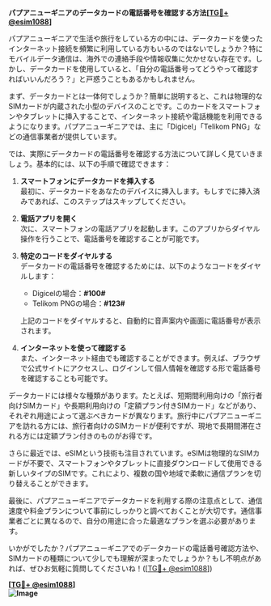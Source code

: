 **パプアニューギニアのデータカードの電話番号を確認する方法[[TG💪+ @esim1088](https://t.me/s/esim1088)]**

パプアニューギニアで生活や旅行をしている方の中には、データカードを使ったインターネット接続を頻繁に利用している方もいるのではないでしょうか？特にモバイルデータ通信は、海外での連絡手段や情報収集に欠かせない存在です。しかし、データカードを使用していると、「自分の電話番号ってどうやって確認すればいいんだろう？」と戸惑うこともあるかもしれません。

まず、データカードとは一体何でしょうか？簡単に説明すると、これは物理的なSIMカードが内蔵された小型のデバイスのことです。このカードをスマートフォンやタブレットに挿入することで、インターネット接続や電話機能を利用できるようになります。パプアニューギニアでは、主に「Digicel」「Telikom PNG」などの通信事業者が提供しています。

では、実際にデータカードの電話番号を確認する方法について詳しく見ていきましょう。基本的には、以下の手順で確認できます：

1. **スマートフォンにデータカードを挿入する**  
   最初に、データカードをあなたのデバイスに挿入します。もしすでに挿入済みであれば、このステップはスキップしてください。

2. **電話アプリを開く**  
   次に、スマートフォンの電話アプリを起動します。このアプリからダイヤル操作を行うことで、電話番号を確認することが可能です。

3. **特定のコードをダイヤルする**  
   データカードの電話番号を確認するためには、以下のようなコードをダイヤルします：
   - Digicelの場合：**#100#**
   - Telikom PNGの場合：**#123#**
   
   上記のコードをダイヤルすると、自動的に音声案内や画面に電話番号が表示されます。

4. **インターネットを使って確認する**  
   また、インターネット経由でも確認することができます。例えば、ブラウザで公式サイトにアクセスし、ログインして個人情報を確認する形で電話番号を確認することも可能です。

データカードには様々な種類があります。たとえば、短期間利用向けの「旅行者向けSIMカード」や長期利用向けの「定額プラン付きSIMカード」などがあり、それぞれ用途によって選ぶべきカードが異なります。旅行中にパプアニューギニアを訪れる方には、旅行者向けのSIMカードが便利ですが、現地で長期間滞在される方には定額プラン付きのものがお得です。

さらに最近では、eSIMという技術も注目されています。eSIMは物理的なSIMカードが不要で、スマートフォンやタブレットに直接ダウンロードして使用できる新しいタイプのSIMです。これにより、複数の国や地域で柔軟に通信プランを切り替えることができます。

最後に、パプアニューギニアでデータカードを利用する際の注意点として、通信速度や料金プランについて事前にしっかりと調べておくことが大切です。通信事業者ごとに異なるので、自分の用途に合った最適なプランを選ぶ必要があります。

いかがでしたか？パプアニューギニアでのデータカードの電話番号確認方法や、SIMカードの種類について少しでも理解が深まったでしょうか？もし不明点があれば、ぜひお気軽に質問してくださいね！([[TG💪+ @esim1088](https://t.me/s/esim1088)])

**[[TG💪+ @esim1088](https://t.me/s/esim1088)]  
![Image](https://i.postimg.cc/Y0z9fWf4/image.png)**